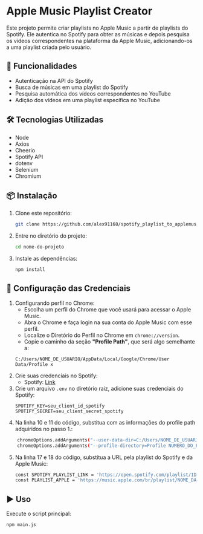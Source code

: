 # Apple Music Playlist Creator

Este projeto permite criar playlists no Apple Music a partir de playlists do Spotify. Ele autentica no Spotify para obter as músicas e depois pesquisa os vídeos correspondentes na plataforma da Apple Music, adicionando-os a uma playlist criada pelo usuário.

## 🚀 Funcionalidades
- Autenticação na API do Spotify
- Busca de músicas em uma playlist do Spotify
- Pesquisa automática dos vídeos correspondentes no YouTube
- Adição dos vídeos em uma playlist específica no YouTube

## 🛠️ Tecnologias Utilizadas
- Node
- Axios
- Cheerio
- Spotify API
- dotenv
- Selenium
- Chromium

## 📦 Instalação
1. Clone este repositório:
   ```sh
   git clone https://github.com/alex91168/spotify_playlist_to_applemusic.git
   ```
2. Entre no diretório do projeto:
   ```sh
   cd nome-do-projeto
   ```
3. Instale as dependências:
   ```sh
   npm install
   ```

## 🔑 Configuração das Credenciais
1. Configurando perfil no Chrome: 
    - Escolha um perfil do Chrome que você usará para acessar o Apple Music.
    - Abra o Chrome e faça login na sua conta do Apple Music com esse perfil.
    - Localize o Diretório do Perfil no Chrome em `chrome://version`.
    - Copie o caminho da seção **"Profile Path"**, que será algo semelhante a: 
    ```path
    C:/Users/NOME_DE_USUARIO/AppData/Local/Google/Chrome/User Data/Profile x
    ``` 
2. Crie suas credenciais no Spotify:
   - Spotify: [Link](https://developer.spotify.com/dashboard)
3. Crie um arquivo `.env` no diretório raiz, adicione suas credenciais do Spotify:
   ```env
   SPOTIFY_KEY=seu_client_id_spotify
   SPOTIFY_SECRET=seu_client_secret_spotify
   ```
4. Na linha 10 e 11 do código, substitua com as informações do profile path adquiridos no passo 1.:
```sh
    chromeOptions.addArguments("--user-data-dir=C:/Users/NOME_DE_USUARIO/AppData/Local/Google/Chrome/User Data"); 
    chromeOptions.addArguments("--profile-directory=Profile NUMERO_DO_PERFIL");
```
5. Na linha 17 e 18 do código, substitua a URL pela playlist do Spotify e da Apple Music:
   ```sh
   const SPOTIFY_PLAYLIST_LINK = 'https://open.spotify.com/playlist/ID_DA_PLAYLIST';
   const PLAYLIST_APPLE = 'https://music.apple.com/br/playlist/NOME_DA_PLAYLIST/ID_DA_PLAYLIST';
   ```

## ▶️ Uso
Execute o script principal:
```sh
npm main.js
```
